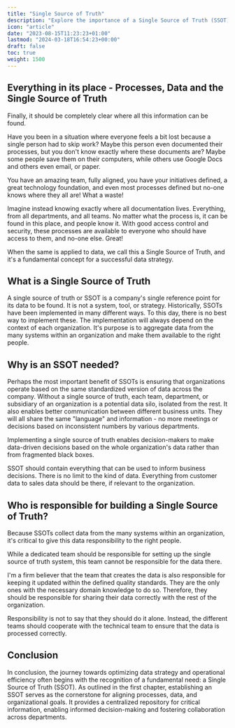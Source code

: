 ```yaml
---
title: "Single Source of Truth"
description: "Explore the importance of a Single Source of Truth (SSOT) for data strategy, ensuring standardized data across an organization for informed decisions."
icon: "article"
date: "2023-08-15T11:23:23+01:00"
lastmod: "2024-03-18T16:54:23+00:00"
draft: false
toc: true
weight: 1500
---
```


## Everything in its place - Processes, Data and the Single Source of Truth

Finally, it should be completely clear where all this information can be found.

Have you been in a situation where everyone feels a bit lost because a single person had to skip work? Maybe this person even documented their processes, but you don't know exactly where these documents are? Maybe some people save them on their computers, while others use Google Docs and others even email, or paper.

You have an amazing team, fully aligned, you have your initiatives defined, a great technology foundation, and even most processes defined but no-one knows where they all are! What a waste!

Imagine instead knowing exactly where all documentation lives. Everything, from all departments, and all teams. No matter what the process is, it can be found in this place, and people know it. With good access control and security, these processes are available to everyone who should have access to them, and no-one else. Great!

When the same is applied to data, we call this a Single Source of Truth, and it's a fundamental concept for a successful data strategy.

## What is a Single Source of Truth

A single source of truth or SSOT is a company's single reference point for its data to be found. It is not a system, tool, or strategy. 
Historically, SSOTs have been implemented in many different ways. To this day, there is no best way to implement these. The implementation will always depend on the context of each organization.
It's purpose is to aggregate data from the many systems within an organization and make them available to the right people.



## Why is an SSOT needed?

Perhaps the most important benefit of SSOTs is ensuring that organizations operate based on the same standardized version of data across the company. Without a single source of truth, each team, department, or subsidiary of an organization is a potential data silo, isolated from the rest. It also enables better communication between different business units. They will all share the same "language" and information - no more meetings or decisions based on inconsistent numbers by various departments.

Implementing a single source of truth enables decision-makers to make data-driven decisions based on the whole organization's data rather than from fragmented black boxes.

SSOT should contain everything that can be used to inform business decisions. There is no limit to the kind of data. Everything from customer data to sales data should be there, if relevant to the organization.


## Who is responsible for building a Single Source of Truth?

Because SSOTs collect data from the many systems within an organization, it's critical to give this data responsibility to the right people. 

While a dedicated team should be responsible for setting up the single source of truth system, this team cannot be responsible for the data there.

I'm a firm believer that the team that creates the data is also responsible for keeping it updated within the defined quality standards. They are the only ones with the necessary domain knowledge to do so. Therefore, they should be responsible for sharing their data correctly with the rest of the organization.

Responsibility is not to say that they should do it alone. Instead, the different teams should cooperate with the technical team to ensure that the data is processed correctly.

## Conclusion

In conclusion, the journey towards optimizing data strategy and operational efficiency often begins with the recognition of a fundamental need: a Single Source of Truth (SSOT). As outlined in the first chapter, establishing an SSOT serves as the cornerstone for aligning processes, data, and organizational goals. It provides a centralized repository for critical information, enabling informed decision-making and fostering collaboration across departments.

<!-- TODO In the [next chapter]({{< ref "foundation_use_case.md" >}} "Foundation Use Case"), you'll about a company that applied the Foundation module, including this concept. I hope you like it! -->